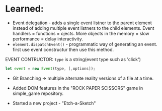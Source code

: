 # Learned: 
* Event delegation - adds a single event listner to the parent element instead of adding multiple event listners to the child elements. Event handlers = functions = ojects. More objects in the memory = slow performance = delay interactivity. 
* `element.dispatchEvent()` - programmatic way of generating an event. first use event constructur then use this method.

EVENT CONTRUCTOR: `type` is a string(event type such as 'click')
```js
let event = new Event(type, [,options]);
```
* Git Branching -> multiple alternate reality versions of a file at a time.

* Added DOM features in the "ROCK PAPER SCISSORS" game in simple_game repository. 

* Started a new project - "Etch-a-Sketch"
